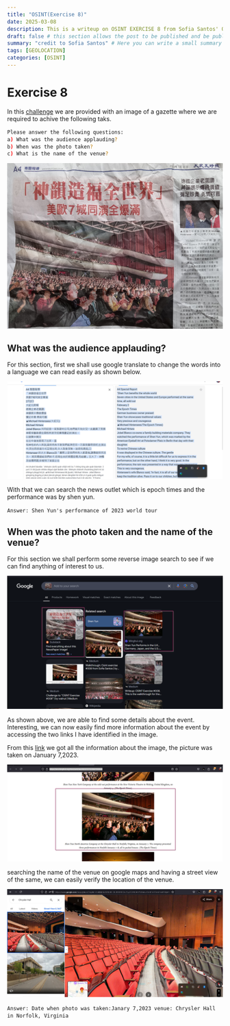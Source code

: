 ```yaml
---
title: "OSINT(Exercise 8)"
date: 2025-03-08
description: This is a writeup on OSINT EXERCISE 8 from Sofia Santos' OSINT analysis and exercises.
draft: false # this section allows the post to be published and be public, is it is set to true the post will not be published.
summary: "credit to Sofia Santos" # Here you can write a small summary of the post if needed
tags: [GEOLOCATION]
categories: [OSINT]
---
```

# Exercise 8

In this [challenge](https://gralhix.com/list-of-osint-exercises/osint-exercise-008/) we are provided with an image of a gazette where we are required to achive the following taks.

```bash
Please answer the following questions:
a) What was the audience applauding?
b) When was the photo taken?
c) What is the name of the venue?
```

![osintexercise008.webp](osintexercise008.webp)

## What was the audience applauding?

For this section, first we shall use google translate to change the words into  a language we can read easily as shown below.

![image.png](image.png)

With that we can search the news outlet which is epoch times and the performance was by shen yun.

`Answer: Shen Yun's performance of 2023 world tour`   

## When was the photo taken and the name of the venue?

For this section we shall perform some reverse image search to see if we can find anything of interest to us.

![image.png](image%201.png)

As shown above, we are able to find some details about the event. Interesting, we can now easily find more information about the event by accessing the two links I have identified in the image.

From this [link](https://en.minghui.org/html/articles/2023/1/13/206159.html) we got all the information about the image, the picture was taken on January 7,2023.

![image.png](image%202.png)

searching the name of the venue on google maps and having a street view of the same, we can easily verify the location of the venue.

![image.png](image%203.png)

`Answer: Date when photo was taken:Janary 7,2023 venue: Chrysler Hall in Norfolk, Virginia`